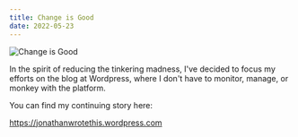 ```yaml
---
title: Change is Good
date: 2022-05-23
---
```


![Change is Good](https://source.unsplash.com/MyzKYhcHkmg/1600x900)

In the spirit of reducing the tinkering madness, I've decided to focus my efforts on the blog at Wordpress, where I don't have to monitor, manage, or monkey with the platform.

You can find my continuing story here:

https://jonathanwrotethis.wordpress.com